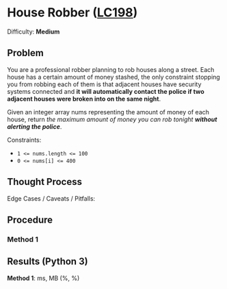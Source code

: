 # House Robber ([LC198](https://leetcode.com/problems/house-robber/))
Difficulty: **Medium**

## Problem

You are a professional robber planning to rob houses along a street. Each house has a certain amount of money stashed, the only constraint stopping you from robbing each of them is that adjacent houses have security systems connected and **it will automatically contact the police if two adjacent houses were broken into on the same night**.

Given an integer array nums representing the amount of money of each house, return *the maximum amount of money you can rob tonight* ***without alerting the police***.

Constraints:
- `1 <= nums.length <= 100`
- `0 <= nums[i] <= 400`

## Thought Process

Edge Cases / Caveats / Pitfalls:

## Procedure

### Method 1

## Results (Python 3)

**Method 1**:  ms,  MB (%, %)
